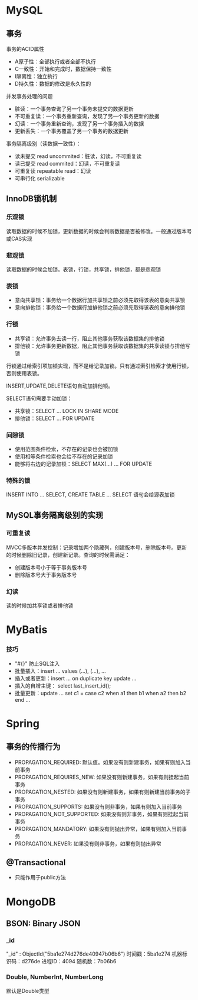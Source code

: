 # MySQL

## 事务
事务的ACID属性
- A原子性：全部执行或者全部不执行
- C一致性：开始和完成时，数据保持一致性
- I隔离性：独立执行
- D持久性：数据的修改是永久性的

并发事务处理的问题
- 脏读：一个事务查询了另一个事务未提交的数据更新
- 不可重复读：一个事务重新查询，发现了另一个事务更新的数据
- 幻读：一个事务重新查询，发现了另一个事务插入的数据
- 更新丢失：一个事务覆盖了另一个事务的数据更新

事务隔离级别（读数据一致性）：
- 读未提交 read uncommited：脏读，幻读，不可重复读
- 读已提交 read commited：幻读，不可重复读
- 可重复读 repeatable read：幻读
- 可串行化 serializable

## InnoDB锁机制
### 乐观锁
读取数据的时候不加锁，更新数据的时候会判断数据是否被修改。一般通过版本号或CAS实现

### 悲观锁
读取数据的时候会加锁。表锁，行锁，共享锁，排他锁，都是悲观锁

### 表锁
- 意向共享锁：事务给一个数据行加共享锁之前必须先取得该表的意向共享锁
- 意向排他锁：事务给一个数据行加排他锁之前必须先取得该表的意向排他锁

### 行锁
* 共享锁：允许事务去读一行，阻止其他事务获取该数据集的排他锁
* 排他锁：允许事务更新数据，阻止其他事务获取该数据集的共享读锁与排他写锁

行锁通过给索引项加锁实现，而不是给记录加锁。只有通过索引检索才使用行锁，否则使用表锁。

INSERT,UPDATE,DELETE语句自动加排他锁。

SELECT语句需要手动加锁：
- 共享锁：SELECT ... LOCK IN SHARE MODE
- 排他锁：SELECT ... FOR UPDATE

### 间隙锁
* 使用范围条件检索，不存在的记录也会被加锁
* 使用相等条件检索也会给不存在的记录加锁
* 能够将右边的记录加锁：SELECT MAX(...) ... FOR UPDATE

### 特殊的锁
INSERT INTO ... SELECT, CREATE TABLE ... SELECT 语句会给源表加锁


## MySQL事务隔离级别的实现
### 可重复读
MVCC多版本并发控制：记录增加两个隐藏列，创建版本号，删除版本号。更新的时候删除旧记录，创建新记录。查询的时候需满足：
* 创建版本号小于等于事务版本号
* 删除版本号大于事务版本号

### 幻读
读的时候加共享锁或者排他锁

# MyBatis

### 技巧
* "#{}" 防止SQL注入
* 批量插入：insert ... values (...), (...), ...
* 插入或者更新：insert ... on duplicate key update ...
* 插入的自增主键： select last_insert_id();
* 批量更新：update ... set c1 = case c2 when a1 then b1 when a2 then b2 end ...


# Spring

## 事务的传播行为
* PROPAGATION_REQUIRED: 默认值。如果没有则新建事务，如果有则加入当前事务
* PROPAGATION_REQUIRES_NEW: 如果没有则新建事务，如果有则挂起当前事务
* PROPAGATION_NESTED: 如果没有则新建事务，如果有则新建当前事务的子事务
* PROPAGATION_SUPPORTS: 如果没有则非事务，如果有则加入当前事务
* PROPAGATION_NOT_SUPPORTED: 如果没有则非事务，如果有则挂起当前事务
* PROPAGATION_MANDATORY: 如果没有则抛出异常，如果有则加入当前事务
* PROPAGATION_NEVER: 如果没有则非事务，如果有则抛出异常

## @Transactional
* 只能作用于public方法

# MongoDB

## BSON: Binary JSON

### _id
"_id" : ObjectId("5ba1e274d276de40947b06b6")
时间戳：5ba1e274
机器标识码：d276de
进程ID：4094
随机数：7b06b6

### Double, NumberInt, NumberLong
默认是Double类型
